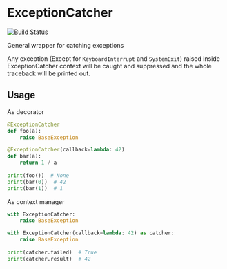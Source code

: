 # ExceptionCatcher

[![Build Status](https://travis-ci.com/BranislavBajuzik/ExceptionCatcher.svg?branch=master)](https://travis-ci.com/BranislavBajuzik/ExceptionCatcher)

General wrapper for catching exceptions

Any exception (Except for `KeyboardInterrupt` and `SystemExit`) raised inside ExceptionCatcher context will be caught and suppressed and the whole traceback will be printed out.

## Usage

As decorator
```python
@ExceptionCatcher
def foo(a):
    raise BaseException

@ExceptionCatcher(callback=lambda: 42)
def bar(a):
    return 1 / a
    
print(foo())  # None
print(bar(0))  # 42
print(bar(1))  # 1
```

As context manager
```python
with ExceptionCatcher:
    raise BaseException

with ExceptionCatcher(callback=lambda: 42) as catcher:
    raise BaseException
    
print(catcher.failed)  # True
print(catcher.result)  # 42
```
